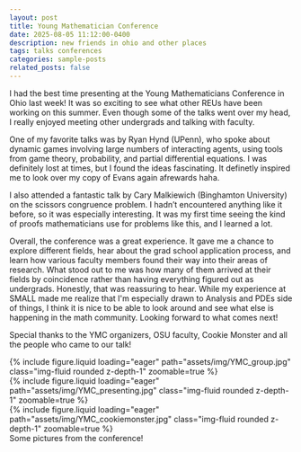 ```yaml
---
layout: post
title: Young Mathematician Conference
date: 2025-08-05 11:12:00-0400
description: new friends in ohio and other places
tags: talks conferences
categories: sample-posts
related_posts: false
---
```


<p>
  I had the best time presenting at the Young Mathematicians Conference in Ohio last week! It was so exciting to see what other REUs have been working on this summer. 
  Even though some of the talks went over my head, I really enjoyed meeting other undergrads and talking with faculty.
</p> 
<p>
  One of my favorite talks was by Ryan Hynd (UPenn), who spoke about dynamic games involving large numbers of interacting agents, using tools from game theory, probability, and partial differential equations. 
    I was definitely lost at times, but I found the ideas fascinating. It definetly inspired me to look over my copy of Evans again afrewards haha.
</p> 
<p>
  I also attended a fantastic talk by Cary Malkiewich (Binghamton University) on the scissors congruence problem. 
      I hadn’t encountered anything like it before, so it was especially interesting. 
      It was my first time seeing the kind of proofs mathematicians use for problems like this, and I learned a lot.
</p> 
<p>
  Overall, the conference was a great experience. 
  It gave me a chance to explore different fields, hear about the grad school application process, and learn how various faculty members found their way into their areas of research. 
  What stood out to me was how many of them arrived at their fields by coincidence rather than having everything figured out as undergrads. 
  Honestly, that was reassuring to hear. 
  While my experience at SMALL made me realize that I'm especially drawn to Analysis and PDEs side of things, I think it is nice to be able to look around and see what else is happening in the math community. 
  Looking forward to what comes next!
</p>
<p> Special thanks to the YMC organizers, OSU faculty, Cookie Monster and all the people who came to our talk! </p>
<div class="row mt-3">
    <div class="col-sm mt-3 mt-md-0">
        {% include figure.liquid loading="eager" path="assets/img/YMC_group.jpg" class="img-fluid rounded z-depth-1" zoomable=true %}
    </div>
    <div class="col-sm mt-3 mt-md-0">
        {% include figure.liquid loading="eager" path="assets/img/YMC_presenting.jpg" class="img-fluid rounded z-depth-1" zoomable=true %}
    </div>
  <div class="col-sm mt-3 mt-md-0">
        {% include figure.liquid loading="eager" path="assets/img/YMC_cookiemonster.jpg" class="img-fluid rounded z-depth-1" zoomable=true %}
    </div>
</div>
<div class="caption">
    Some pictures from the conference!
</div>
